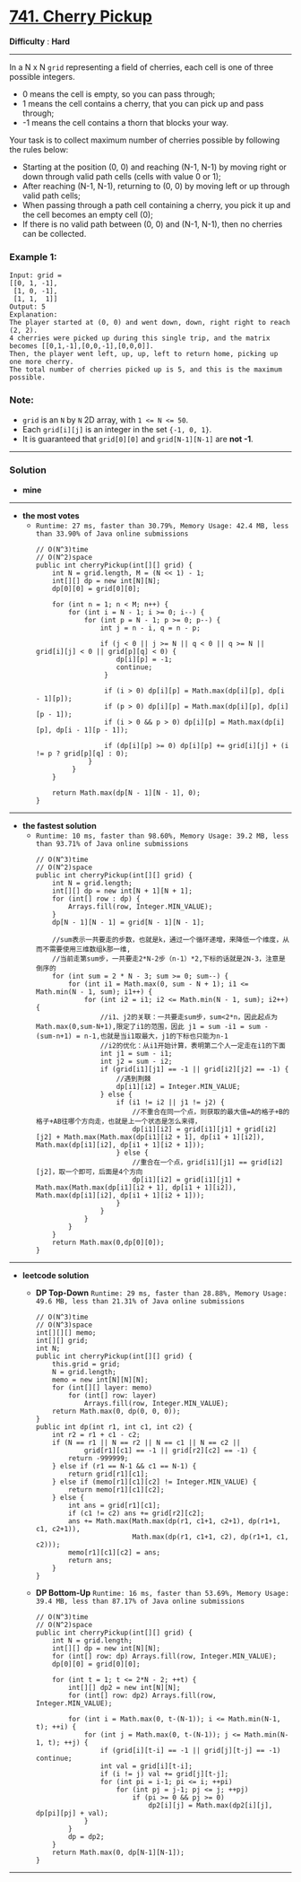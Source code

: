 # [741. Cherry Pickup](https://leetcode.com/problems/cherry-pickup/)

**Difficulty** : **Hard**

---

In a N x N `grid` representing a field of cherries, each cell is one of three possible integers.
* 0 means the cell is empty, so you can pass through;
* 1 means the cell contains a cherry, that you can pick up and pass through;
* -1 means the cell contains a thorn that blocks your way.
 

Your task is to collect maximum number of cherries possible by following the rules below:
* Starting at the position (0, 0) and reaching (N-1, N-1) by moving right or down through valid path cells (cells with value 0 or 1);
* After reaching (N-1, N-1), returning to (0, 0) by moving left or up through valid path cells;
* When passing through a path cell containing a cherry, you pick it up and the cell becomes an empty cell (0);
* If there is no valid path between (0, 0) and (N-1, N-1), then no cherries can be collected.
 

 
### Example 1:
```
Input: grid =
[[0, 1, -1],
 [1, 0, -1],
 [1, 1,  1]]
Output: 5
Explanation: 
The player started at (0, 0) and went down, down, right right to reach (2, 2).
4 cherries were picked up during this single trip, and the matrix becomes [[0,1,-1],[0,0,-1],[0,0,0]].
Then, the player went left, up, up, left to return home, picking up one more cherry.
The total number of cherries picked up is 5, and this is the maximum possible.
``` 

### Note:
* `grid` is an `N` by `N` 2D array, with `1 <= N <= 50`.
* Each `grid[i][j]` is an integer in the set `{-1, 0, 1}`.
* It is guaranteed that `grid[0][0]` and `grid[N-1][N-1]` are **not -1**.

---

### Solution
* **mine**

---


* **the most votes**
  * `Runtime: 27 ms, faster than 30.79%, Memory Usage: 42.4 MB, less than 33.90% of Java online submissions `
    ```
    // O(N^3)time
    // O(N^2)space
    public int cherryPickup(int[][] grid) {
        int N = grid.length, M = (N << 1) - 1;
        int[][] dp = new int[N][N];
        dp[0][0] = grid[0][0];

        for (int n = 1; n < M; n++) {
            for (int i = N - 1; i >= 0; i--) {
                for (int p = N - 1; p >= 0; p--) {
                    int j = n - i, q = n - p;

                    if (j < 0 || j >= N || q < 0 || q >= N || grid[i][j] < 0 || grid[p][q] < 0) {
                        dp[i][p] = -1;
                        continue;
                     }

                     if (i > 0) dp[i][p] = Math.max(dp[i][p], dp[i - 1][p]);
                     if (p > 0) dp[i][p] = Math.max(dp[i][p], dp[i][p - 1]);
                     if (i > 0 && p > 0) dp[i][p] = Math.max(dp[i][p], dp[i - 1][p - 1]);

                     if (dp[i][p] >= 0) dp[i][p] += grid[i][j] + (i != p ? grid[p][q] : 0);
                 }
             }
        }

        return Math.max(dp[N - 1][N - 1], 0);
    } 
    ```
    
    
---

* **the fastest solution**
  * `Runtime: 10 ms, faster than 98.60%, Memory Usage: 39.2 MB, less than 93.71% of Java online submissions`
    ```
    // O(N^3)time
    // O(N^2)space
    public int cherryPickup(int[][] grid) {
        int N = grid.length;
        int[][] dp = new int[N + 1][N + 1];
        for (int[] row : dp) {
            Arrays.fill(row, Integer.MIN_VALUE);
        }
        dp[N - 1][N - 1] = grid[N - 1][N - 1];

        //sum表示一共要走的步数，也就是k，通过一个循环递增，来降低一个维度，从而不需要使用三维数组k那一维,
        //当前走第sum步，一共要走2*N-2步（n-1）*2,下标的话就是2N-3，注意是倒序的
        for (int sum = 2 * N - 3; sum >= 0; sum--) {
            for (int i1 = Math.max(0, sum - N + 1); i1 <= Math.min(N - 1, sum); i1++) {
                for (int i2 = i1; i2 <= Math.min(N - 1, sum); i2++) {
                    //i1、j2的关联：一共要走sum步，sum<2*n，因此起点为Math.max(0,sum-N+1),限定了i1的范围，因此 j1 = sum -i1 = sum - (sum-n+1) = n-1,也就是当i1取最大，j1的下标也只能为n-1
                    //i2的优化：从i1开始计算，表明第二个人一定走在i1的下面
                    int j1 = sum - i1;
                    int j2 = sum - i2;
                    if (grid[i1][j1] == -1 || grid[i2][j2] == -1) {
                        //遇到荆棘
                        dp[i1][i2] = Integer.MIN_VALUE;
                    } else {
                        if (i1 != i2 || j1 != j2) {
                            //不重合在同一个点，则获取的最大值=A的格子+B的格子+AB往哪个方向走，也就是上一个状态是怎么来得，
                            dp[i1][i2] = grid[i1][j1] + grid[i2][j2] + Math.max(Math.max(dp[i1][i2 + 1], dp[i1 + 1][i2]), Math.max(dp[i1][i2], dp[i1 + 1][i2 + 1]));
                        } else {
                            //重合在一个点，grid[i1][j1] == grid[i2][j2]，取一个即可，后面是4个方向
                            dp[i1][i2] = grid[i1][j1] + Math.max(Math.max(dp[i1][i2 + 1], dp[i1 + 1][i2]), Math.max(dp[i1][i2], dp[i1 + 1][i2 + 1]));
                        }
                    }
                }
            }
        }
        return Math.max(0,dp[0][0]);
    }
    ```


---


* **leetcode solution**
  * **DP Top-Down** `Runtime: 29 ms, faster than 28.88%, Memory Usage: 49.6 MB, less than 21.31% of Java online submissions`
    ```
    // O(N^3)time
    // O(N^3)space
    int[][][] memo;
    int[][] grid;
    int N;
    public int cherryPickup(int[][] grid) {
        this.grid = grid;
        N = grid.length;
        memo = new int[N][N][N];
        for (int[][] layer: memo)
            for (int[] row: layer)
                Arrays.fill(row, Integer.MIN_VALUE);
        return Math.max(0, dp(0, 0, 0));
    }
    public int dp(int r1, int c1, int c2) {
        int r2 = r1 + c1 - c2;
        if (N == r1 || N == r2 || N == c1 || N == c2 ||
                grid[r1][c1] == -1 || grid[r2][c2] == -1) {
            return -999999;        
        } else if (r1 == N-1 && c1 == N-1) {
            return grid[r1][c1];
        } else if (memo[r1][c1][c2] != Integer.MIN_VALUE) {
            return memo[r1][c1][c2];
        } else {
            int ans = grid[r1][c1];
            if (c1 != c2) ans += grid[r2][c2];
            ans += Math.max(Math.max(dp(r1, c1+1, c2+1), dp(r1+1, c1, c2+1)),
                            Math.max(dp(r1, c1+1, c2), dp(r1+1, c1, c2)));
            memo[r1][c1][c2] = ans;
            return ans;
        }
    }
    ```

  * **DP Bottom-Up** `Runtime: 16 ms, faster than 53.69%, Memory Usage: 39.4 MB, less than 87.17% of Java online submissions `
    ```
    // O(N^3)time 
    // O(N^2)space
    public int cherryPickup(int[][] grid) {
        int N = grid.length;
        int[][] dp = new int[N][N];
        for (int[] row: dp) Arrays.fill(row, Integer.MIN_VALUE);
        dp[0][0] = grid[0][0];

        for (int t = 1; t <= 2*N - 2; ++t) {
            int[][] dp2 = new int[N][N];
            for (int[] row: dp2) Arrays.fill(row, Integer.MIN_VALUE);

            for (int i = Math.max(0, t-(N-1)); i <= Math.min(N-1, t); ++i) {
                for (int j = Math.max(0, t-(N-1)); j <= Math.min(N-1, t); ++j) {
                    if (grid[i][t-i] == -1 || grid[j][t-j] == -1) continue;
                    int val = grid[i][t-i];
                    if (i != j) val += grid[j][t-j];
                    for (int pi = i-1; pi <= i; ++pi)
                        for (int pj = j-1; pj <= j; ++pj)
                            if (pi >= 0 && pj >= 0)
                                dp2[i][j] = Math.max(dp2[i][j], dp[pi][pj] + val);
                }
            }
            dp = dp2;
        }
        return Math.max(0, dp[N-1][N-1]);
    }
    ```

---
